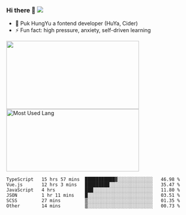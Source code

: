 ### Hi there 👋   ![](https://komarev.com/ghpvc/?username=trojan0523&color=ff69b4&label=PV+Since+2020-1-1)

 - 🔭 Puk HungYu a fontend developer (HuYa, Cider)
 - ⚡ Fun fact: high pressure, anxiety, self-driven learning 

 <img align="left" width="350px" height="180px" src="https://github-readme-stats.vercel.app/api?username=trojan0523&show_icons=true&icon_color=199861&count_private=true" />
 
 <img width="350px" height="165px" alt="Most Used Lang" src="https://github-readme-stats.vercel.app/api/top-langs/?username=trojan0523&layout=compact"/>
 

 <!--START_SECTION:waka-->

```text
TypeScript   15 hrs 57 mins  ███████████▓░░░░░░░░░░░░░   46.98 %
Vue.js       12 hrs 3 mins   █████████░░░░░░░░░░░░░░░░   35.47 %
JavaScript   4 hrs           ███░░░░░░░░░░░░░░░░░░░░░░   11.80 %
JSON         1 hr 11 mins    █░░░░░░░░░░░░░░░░░░░░░░░░   03.51 %
SCSS         27 mins         ▒░░░░░░░░░░░░░░░░░░░░░░░░   01.35 %
Other        14 mins         ▒░░░░░░░░░░░░░░░░░░░░░░░░   00.73 %
```

<!--END_SECTION:waka-->

 
<!--
**Trojan0523/Trojan0523** is a ✨ _special_ ✨ repository because its `README.md` (this file) appears on your GitHub profile.

Here are some ideas to get you started:

- 👯 looking to collaborate on where? i don`t know
- 🤔 I’m looking for help with ...
- 💬 Ask me about ...
- 📫 How to reach me: ...
- 😄 Pronouns: ...
- ⚡ Fun fact: ...
![](https://komarev.com/ghpvc/?username=trojan0523)
-->
